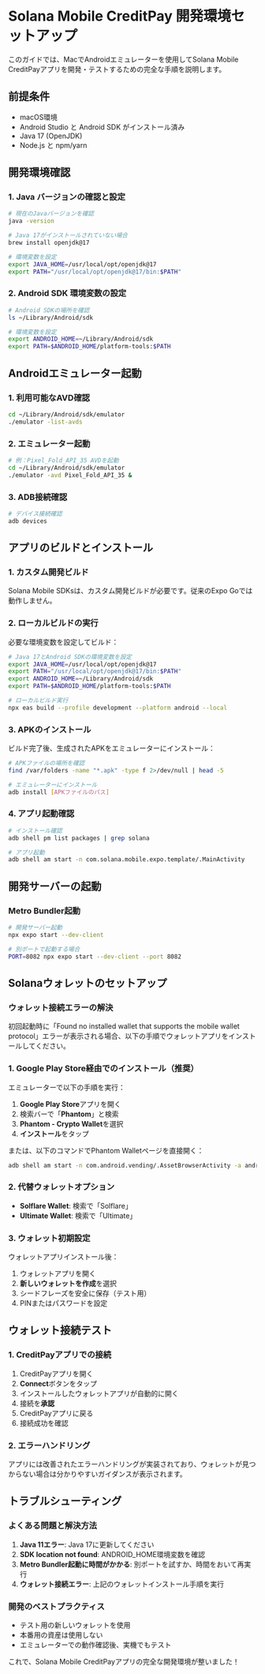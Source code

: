 # Solana Mobile CreditPay 開発環境セットアップ

このガイドでは、MacでAndroidエミュレーターを使用してSolana Mobile CreditPayアプリを開発・テストするための完全な手順を説明します。

## 前提条件

- macOS環境
- Android Studio と Android SDK がインストール済み
- Java 17 (OpenJDK)
- Node.js と npm/yarn

## 開発環境確認

### 1. Java バージョンの確認と設定

```bash
# 現在のJavaバージョンを確認
java -version

# Java 17がインストールされていない場合
brew install openjdk@17

# 環境変数を設定
export JAVA_HOME=/usr/local/opt/openjdk@17
export PATH="/usr/local/opt/openjdk@17/bin:$PATH"
```

### 2. Android SDK 環境変数の設定

```bash
# Android SDKの場所を確認
ls ~/Library/Android/sdk

# 環境変数を設定
export ANDROID_HOME=~/Library/Android/sdk
export PATH=$ANDROID_HOME/platform-tools:$PATH
```

## Androidエミュレーター起動

### 1. 利用可能なAVD確認

```bash
cd ~/Library/Android/sdk/emulator
./emulator -list-avds
```

### 2. エミュレーター起動

```bash
# 例：Pixel_Fold_API_35 AVDを起動
cd ~/Library/Android/sdk/emulator
./emulator -avd Pixel_Fold_API_35 &
```

### 3. ADB接続確認

```bash
# デバイス接続確認
adb devices
```

## アプリのビルドとインストール

### 1. カスタム開発ビルド

Solana Mobile SDKsは、カスタム開発ビルドが必要です。従来のExpo Goでは動作しません。

### 2. ローカルビルドの実行

必要な環境変数を設定してビルド：

```bash
# Java 17とAndroid SDKの環境変数を設定
export JAVA_HOME=/usr/local/opt/openjdk@17
export PATH="/usr/local/opt/openjdk@17/bin:$PATH"
export ANDROID_HOME=~/Library/Android/sdk
export PATH=$ANDROID_HOME/platform-tools:$PATH

# ローカルビルド実行
npx eas build --profile development --platform android --local
```

### 3. APKのインストール

ビルド完了後、生成されたAPKをエミュレーターにインストール：

```bash
# APKファイルの場所を確認
find /var/folders -name "*.apk" -type f 2>/dev/null | head -5

# エミュレーターにインストール
adb install [APKファイルのパス]
```

### 4. アプリ起動確認

```bash
# インストール確認
adb shell pm list packages | grep solana

# アプリ起動
adb shell am start -n com.solana.mobile.expo.template/.MainActivity
```

## 開発サーバーの起動

### Metro Bundler起動

```bash
# 開発サーバー起動
npx expo start --dev-client

# 別ポートで起動する場合
PORT=8082 npx expo start --dev-client --port 8082
```

## Solanaウォレットのセットアップ

### ウォレット接続エラーの解決

初回起動時に「Found no installed wallet that supports the mobile wallet protocol」エラーが表示される場合、以下の手順でウォレットアプリをインストールしてください。

### 1. Google Play Store経由でのインストール（推奨）

エミュレーターで以下の手順を実行：

1. **Google Play Store**アプリを開く
2. 検索バーで「**Phantom**」と検索
3. **Phantom - Crypto Wallet**を選択
4. **インストール**をタップ

または、以下のコマンドでPhantom Walletページを直接開く：

```bash
adb shell am start -n com.android.vending/.AssetBrowserActivity -a android.intent.action.VIEW -d "market://details?id=app.phantom"
```

### 2. 代替ウォレットオプション

- **Solflare Wallet**: 検索で「Solflare」
- **Ultimate Wallet**: 検索で「Ultimate」

### 3. ウォレット初期設定

ウォレットアプリインストール後：

1. ウォレットアプリを開く
2. **新しいウォレットを作成**を選択
3. シードフレーズを安全に保存（テスト用）
4. PINまたはパスワードを設定

## ウォレット接続テスト

### 1. CreditPayアプリでの接続

1. CreditPayアプリを開く
2. **Connect**ボタンをタップ
3. インストールしたウォレットアプリが自動的に開く
4. 接続を**承認**
5. CreditPayアプリに戻る
6. 接続成功を確認

### 2. エラーハンドリング

アプリには改善されたエラーハンドリングが実装されており、ウォレットが見つからない場合は分かりやすいガイダンスが表示されます。

## トラブルシューティング

### よくある問題と解決方法

1. **Java 11エラー**: Java 17に更新してください
2. **SDK location not found**: ANDROID_HOME環境変数を確認
3. **Metro Bundler起動に時間がかかる**: 別ポートを試すか、時間をおいて再実行
4. **ウォレット接続エラー**: 上記のウォレットインストール手順を実行

### 開発のベストプラクティス

- テスト用の新しいウォレットを使用
- 本番用の資産は使用しない
- エミュレーターでの動作確認後、実機でもテスト

これで、Solana Mobile CreditPayアプリの完全な開発環境が整いました！
